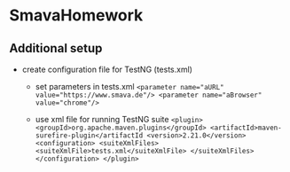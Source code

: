 # SmavaHomework
## Additional setup
- create configuration file for TestNG (tests.xml)
  - set parameters in tests.xml
    `<parameter name="aURL" value="https://www.smava.de"/>
    <parameter name="aBrowser" value="chrome"/>`
  
  - use xml file for running TestNG suite
    `<plugin>
         <groupId>org.apache.maven.plugins</groupId>
         <artifactId>maven-surefire-plugin</artifactId
           <version>2.21.0</version>
               <configuration>
                   <suiteXmlFiles>
                       <suiteXmlFile>tests.xml</suiteXmlFile>
                   </suiteXmlFiles>
               </configuration>
    </plugin>`
    
